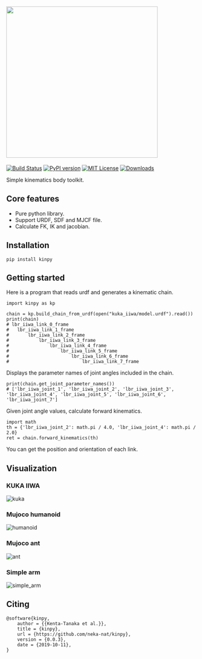# <img src="https://raw.githubusercontent.com/neka-nat/kinpy/master/assets/logo.png" width="400" />

[![Build Status](https://travis-ci.org/neka-nat/kinpy.svg?branch=master)](https://travis-ci.org/neka-nat/kinpy)
[![PyPI version](https://badge.fury.io/py/kinpy.svg)](https://badge.fury.io/py/kinpy)
[![MIT License](http://img.shields.io/badge/license-MIT-blue.svg?style=flat)](LICENSE)
[![Downloads](https://pepy.tech/badge/kinpy)](https://pepy.tech/project/kinpy)

Simple kinematics body toolkit.

## Core features

* Pure python library.
* Support URDF, SDF and MJCF file.
* Calculate FK, IK and jacobian.

## Installation

```
pip install kinpy
```

## Getting started
Here is a program that reads urdf and generates a kinematic chain.

```
import kinpy as kp

chain = kp.build_chain_from_urdf(open("kuka_iiwa/model.urdf").read())
print(chain)
# lbr_iiwa_link_0_frame
#  	lbr_iiwa_link_1_frame
#  	 	lbr_iiwa_link_2_frame
#  	 	 	lbr_iiwa_link_3_frame
#  	 	 	 	lbr_iiwa_link_4_frame
#  	 	 	 	 	lbr_iiwa_link_5_frame
#  	 	 	 	 	 	lbr_iiwa_link_6_frame
#  	 	 	 	 	 	 	lbr_iiwa_link_7_frame
```

Displays the parameter names of joint angles included in the chain.

```
print(chain.get_joint_parameter_names())
# ['lbr_iiwa_joint_1', 'lbr_iiwa_joint_2', 'lbr_iiwa_joint_3', 'lbr_iiwa_joint_4', 'lbr_iiwa_joint_5', 'lbr_iiwa_joint_6', 'lbr_iiwa_joint_7']
```

Given joint angle values, calculate forward kinematics.

```
import math
th = {'lbr_iiwa_joint_2': math.pi / 4.0, 'lbr_iiwa_joint_4': math.pi / 2.0}
ret = chain.forward_kinematics(th)
```

You can get the position and orientation of each link.

## Visualization

### KUKA IIWA
![kuka](https://raw.githubusercontent.com/neka-nat/kinpy/master/assets/kuka.png)

### Mujoco humanoid
![humanoid](https://raw.githubusercontent.com/neka-nat/kinpy/master/assets/humanoid.png)

### Mujoco ant
![ant](https://raw.githubusercontent.com/neka-nat/kinpy/master/assets/ant.png)

### Simple arm
![simple_arm](https://raw.githubusercontent.com/neka-nat/kinpy/master/assets/simple_arm.png)

## Citing

```
@software{kinpy,
    author = {{Kenta-Tanaka et al.}},
    title = {kinpy},
    url = {https://github.com/neka-nat/kinpy},
    version = {0.0.3},
    date = {2019-10-11},
}
```